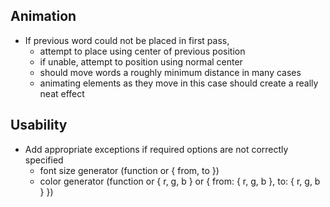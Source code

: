 ## Animation

- If previous word could not be placed in first pass,
  - attempt to place using center of previous position
  - if unable, attempt to position using normal center
  - should move words a roughly minimum distance in many cases
  - animating elements as they move in this case should create a really neat effect

## Usability

- Add appropriate exceptions if required options are not correctly specified
  - font size generator (function or { from, to })
  - color generator (function or { r, g, b } or { from: { r, g, b }, to: { r, g, b } })